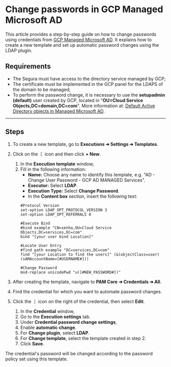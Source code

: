 # Change passwords in GCP Managed Microsoft AD

This article provides a step-by-step guide on how to change passwords using credentials from [GCP Managed Microsoft AD](https://cloud.google.com/managed-microsoft-ad/docs/overview). It explains how to create a new template and set up automatic password changes using the LDAP plugin.


## Requirements

- The Segura must have access to the directory service managed by GCP;
- The certificate must be implemented in the GCP panel for the LDAPS of the domain to be managed;
- To perform the password change, it is necessary to use the **setupadmin (default)** user created by GCP, located in "**OU=Cloud Service Objects,DC=domain,DC=com**". More information at: [Default Active Directory objects in Managed Microsoft AD](https://cloud.google.com/managed-microsoft-ad/docs/objects#users).

---

## Steps

1. To create a new template, go to **Executions ➔ Settings ➔ Templates**.
2. Click on the **⋮** icon and then click **+ New**.
    1. In the **Execution template** window,
    2. Fill in the following information:
        - **Name:** Choose any name to identify this template, e.g. "AD - Change User Password - GCP AD MANAGED Services".
        - **Executor:** Select **LDAP**.
        - **Execution Type:** Select **Change Password**.
        - In the **Content box** section, insert the following text:
        ```
        #Protocol Version
        set-option LDAP_OPT_PROTOCOL_VERSION 3
        set-option LDAP_OPT_REFERRALS 0

        #Execute Bind
        #bind example "CN=senha,OU=Cloud Service Objects,DC=services,DC=com"
        bind "[your user bind Location]"

        #Locate User Entry
        #find path example "DC=services,DC=com"
        find "[your Location to find the users]" (&(objectClass=user)(sAMAccountName=[#USERNAME#]))

        #Change Password
        mod-replace unicodePwd "u([#NEW_PASSWORD#])"
        ```

3. After creating the template, navigate to **PAM Core** **➔ Credentials ➔ All**.
4. Find the credential for which you want to automate password changes.
5. Click the **⋮** icon on the right of the credential, then select **Edit**.
    1. In the **Credential** window,
    2. Go to the **Execution settings** tab.
    3. Under **Credential password change settings**,
    4. Enable **automatic change**.
    5. For **Change plugin**, select **LDAP**.
    6. For **Change template**, select the template created in step 2.
    7. Click **Save**.

The credential's password will be changed according to the password policy set using this template.